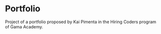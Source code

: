 # Portfolio

Project of a portfolio proposed by Kai Pimenta in the Hiring Coders program of Gama Academy.